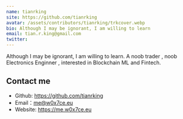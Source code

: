 ```yaml
---
name: tianrking 
site: https://github.com/tianrking
avatar: /assets/contributors/tianrking/trkcover.webp
bio: Although I may be ignorant, I am willing to learn
email: tian.r.king@gmail.com
twitter: 
---
```


Although I may be ignorant, I am willing to learn.
A noob trader , noob Electronics Enginner , interested in Blockchain ML and Fintech.

## Contact me

- Github: <https://github.com/tianrking>
- Email：<me@w0x7ce.eu>
- Website: <https://me.w0x7ce.eu>
